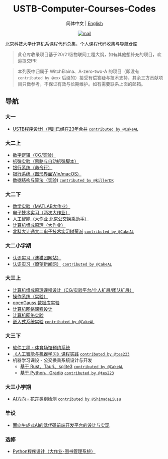 <h1 align="center">USTB-Computer-Courses-Codes</h1>

<p align="center">简体中文  |  <a href="https://github.com/WitchElaina/USTB-Computer-Courses-Codes/blob/master/README_en.md">English</a></p>


<p align="center"> <a href="mailto:mail@mszook.art"><img src="https://img.shields.io/badge/mail-mail%40mszook.art-2ea44f?logo=Gmail&logoColor=white" alt="mail"></a>  </p>

北京科技大学计算机系课程代码总集，个人课程代码收集与导航仓库

> 此仓库收录项目基于20/21级物联网工程大纲，如有其他想补充的项目，欢迎提交PR

> 本列表中归属于 WitchElaina、A-zero-two-A 的项目（即没有 `contributed by @xxx` 后缀的）接受有偿答疑与技术支持，其余三方贡献项目只做参考，不保证有效与长期维护。如有需要联系上面的邮箱。

## 导航

### 大一

- [USTB程序设计I（I和II已经在23年合并](https://github.com/CakeAL/ustb-cpp-programming) [`contributed by @CakeAL`](https://github.com/CakeAL)

### 大二上

- [数字逻辑（CG/实验）](https://github.com/WitchElaina/Verilog-CG-Works)
- [拆弹实验（思路与自动拆弹脚本）](https://github.com/WitchElaina/bomblab-auto-defuse)
- [银行系统（命令行）](https://github.com/WitchElaina/BankSystem_CommandLineTools)
- [银行系统（图形界面Win/macOS）](https://github.com/WitchElaina/BankSystem)
- [数据结构与算法（实验)](https://github.com/killerDK/USTB-LambdaOJ-answer) [`contributed by @killerDK`](https://github.com/killerDK)

### 大二下

- [数学实验（MATLAB大作业）](https://github.com/WitchElaina/base64-MATLAB)
- [电子技术实习（两次大作业）](https://github.com/WitchElaina/Ras-Rain-Detector)
- [人工智能（大作业 北京公交换乘助手）](https://github.com/WitchElaina/Beijing-bus-helper)
- [计算机组成原理（大作业）](https://github.com/WitchElaina/single-circle-processor)
- [北科大计通大二电子技术实习树莓派](https://github.com/CakeAL/USTB-RaspberryPi) [`contributed by @CakeAL`](https://github.com/CakeAL)

### 大二小学期

- [认识实习（澳猫团网站）](https://github.com/WitchElaina/Aomaotuan-online-shopping)
- [认识实习（瞭望新闻网）](https://github.com/CakeAL/lookoutnews) [`contributed by @CakeAL`](https://github.com/CakeAL)

### 大三上

- [计算机组成原理课程设计（CG/实验平台/个人扩展/团队扩展）](https://github.com/WitchElaina/COCD)
- [操作系统（实验）](https://github.com/WitchElaina/EOS-Lab-USTB)
- [openGauss 数据库实验](https://github.com/A-zero-two-A/USTB-openGauss-lab)
- [计算机网络课程设计](https://github.com/WitchElaina/USTB-Computer-Network-Course-Design)
- [计算机网络实验](https://github.com/WitchElaina/USTB-Computer-Networks-Lab)
- [嵌入式系统实验](https://github.com/CakeAL/ustb-embedded) [`contributed by @CakeAL`](https://github.com/CakeAL)

### 大三下

- [软件工程 - 体育场馆预约系统](https://github.com/WitchElaina/ustb-gym-frontend)
- [《人工智能与机器学习》课程实践](https://github.com/tes223/USTB-Artificial-Intelligence-Machine-Learning-Practices)  [`contributed by @tes223`](https://github.com/tes223)
- 机器学习课设 - 公交换乘系统设计与开发
    - [基于 Rust、Tauri、sqlite3](https://github.com/CakeAL/beijing-bus-transfer-system)  [`contributed by @CakeAL`](https://github.com/CakeAL)
    - [基于 Python、Gradio](https://github.com/tes223/Beijing-Bus-Route-Planning)  [`contributed by @tes223`](https://github.com/tes223)

### 大三小学期

- [AI方向 - 花卉类别检测](https://github.com/ShimadaLiusu/flowers-sort) [`contributed by @ShimadaLiusu`](https://github.com/ShimadaLiusu)

### 毕设

- [面向生成式AI的低代码前端开发平台的设计与实现](https://github.com/WitchElaina/py-js-lowcode)


### 选修

- [Python程序设计（大作业-图书管理系统）](https://github.com/WitchElaina/library-system)

